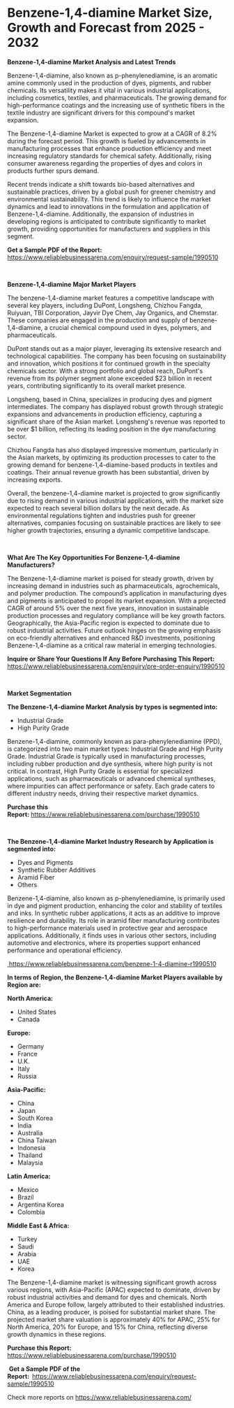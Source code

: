 <p><h1>Benzene-1,4-diamine Market Size, Growth and Forecast from 2025 - 2032</h1></p><p><strong>Benzene-1,4-diamine Market Analysis and Latest Trends</strong></p>
<p><p>Benzene-1,4-diamine, also known as p-phenylenediamine, is an aromatic amine commonly used in the production of dyes, pigments, and rubber chemicals. Its versatility makes it vital in various industrial applications, including cosmetics, textiles, and pharmaceuticals. The growing demand for high-performance coatings and the increasing use of synthetic fibers in the textile industry are significant drivers for this compound's market expansion.</p><p>The Benzene-1,4-diamine Market is expected to grow at a CAGR of 8.2% during the forecast period. This growth is fueled by advancements in manufacturing processes that enhance production efficiency and meet increasing regulatory standards for chemical safety. Additionally, rising consumer awareness regarding the properties of dyes and colors in products further spurs demand.</p><p>Recent trends indicate a shift towards bio-based alternatives and sustainable practices, driven by a global push for greener chemistry and environmental sustainability. This trend is likely to influence the market dynamics and lead to innovations in the formulation and application of Benzene-1,4-diamine. Additionally, the expansion of industries in developing regions is anticipated to contribute significantly to market growth, providing opportunities for manufacturers and suppliers in this segment.</p></p>
<p><strong>Get a Sample PDF of the Report:&nbsp;</strong> <a href="https://www.reliablebusinessarena.com/enquiry/request-sample/1990510?utm_campaign=3289&utm_medium=2&utm_source=Github&utm_content=ia&utm_term=03042025&utm_id=benzene-14-diamine">https://www.reliablebusinessarena.com/enquiry/request-sample/1990510</a></p>
<p>&nbsp;</p>
<p><strong>Benzene-1,4-diamine Major Market Players</strong></p>
<p><p>The benzene-1,4-diamine market features a competitive landscape with several key players, including DuPont, Longsheng, Chizhou Fangda, Ruiyuan, TBI Corporation, Jayvir Dye Chem, Jay Organics, and Chemstar. These companies are engaged in the production and supply of benzene-1,4-diamine, a crucial chemical compound used in dyes, polymers, and pharmaceuticals.</p><p>DuPont stands out as a major player, leveraging its extensive research and technological capabilities. The company has been focusing on sustainability and innovation, which positions it for continued growth in the specialty chemicals sector. With a strong portfolio and global reach, DuPont's revenue from its polymer segment alone exceeded $23 billion in recent years, contributing significantly to its overall market presence.</p><p>Longsheng, based in China, specializes in producing dyes and pigment intermediates. The company has displayed robust growth through strategic expansions and advancements in production efficiency, capturing a significant share of the Asian market. Longsheng's revenue was reported to be over $1 billion, reflecting its leading position in the dye manufacturing sector.</p><p>Chizhou Fangda has also displayed impressive momentum, particularly in the Asian markets, by optimizing its production processes to cater to the growing demand for benzene-1,4-diamine-based products in textiles and coatings. Their annual revenue growth has been substantial, driven by increasing exports.</p><p>Overall, the benzene-1,4-diamine market is projected to grow significantly due to rising demand in various industrial applications, with the market size expected to reach several billion dollars by the next decade. As environmental regulations tighten and industries push for greener alternatives, companies focusing on sustainable practices are likely to see higher growth trajectories, ensuring a dynamic competitive landscape.</p></p>
<p>&nbsp;</p>
<p><strong>What Are The Key Opportunities For Benzene-1,4-diamine Manufacturers?</strong></p>
<p><p>The Benzene-1,4-diamine market is poised for steady growth, driven by increasing demand in industries such as pharmaceuticals, agrochemicals, and polymer production. The compound’s application in manufacturing dyes and pigments is anticipated to propel its market expansion. With a projected CAGR of around 5% over the next five years, innovation in sustainable production processes and regulatory compliance will be key growth factors. Geographically, the Asia-Pacific region is expected to dominate due to robust industrial activities. Future outlook hinges on the growing emphasis on eco-friendly alternatives and enhanced R&D investments, positioning Benzene-1,4-diamine as a critical raw material in emerging technologies.</p></p>
<p><strong>Inquire or Share Your Questions If Any Before Purchasing This Report:</strong> <a href="https://www.reliablebusinessarena.com/enquiry/pre-order-enquiry/1990510?utm_campaign=3289&utm_medium=2&utm_source=Github&utm_content=ia&utm_term=03042025&utm_id=benzene-14-diamine">https://www.reliablebusinessarena.com/enquiry/pre-order-enquiry/1990510</a></p>
<p>&nbsp;</p>
<p><strong>Market Segmentation</strong></p>
<p><strong>The Benzene-1,4-diamine Market Analysis by types is segmented into:</strong></p>
<p><ul><li>Industrial Grade</li><li>High Purity Grade</li></ul></p>
<p><p>Benzene-1,4-diamine, commonly known as para-phenylenediamine (PPD), is categorized into two main market types: Industrial Grade and High Purity Grade. Industrial Grade is typically used in manufacturing processes, including rubber production and dye synthesis, where high purity is not critical. In contrast, High Purity Grade is essential for specialized applications, such as pharmaceuticals or advanced chemical syntheses, where impurities can affect performance or safety. Each grade caters to different industry needs, driving their respective market dynamics.</p></p>
<p><strong>Purchase this Report:&nbsp;</strong><a href="https://www.reliablebusinessarena.com/purchase/1990510?utm_campaign=3289&utm_medium=2&utm_source=Github&utm_content=ia&utm_term=03042025&utm_id=benzene-14-diamine">https://www.reliablebusinessarena.com/purchase/1990510</a></p>
<p>&nbsp;</p>
<p><strong>The Benzene-1,4-diamine Market Industry Research by Application is segmented into:</strong></p>
<p><ul><li>Dyes and Pigments</li><li>Synthetic Rubber Additives</li><li>Aramid Fiber</li><li>Others</li></ul></p>
<p><p>Benzene-1,4-diamine, also known as p-phenylenediamine, is primarily used in dye and pigment production, enhancing the color and stability of textiles and inks. In synthetic rubber applications, it acts as an additive to improve resilience and durability. Its role in aramid fiber manufacturing contributes to high-performance materials used in protective gear and aerospace applications. Additionally, it finds uses in various other sectors, including automotive and electronics, where its properties support enhanced performance and operational efficiency.</p></p>
<p><a href="https://www.reliablebusinessarena.com/benzene-1-4-diamine-r1990510?utm_campaign=3289&utm_medium=2&utm_source=Github&utm_content=ia&utm_term=03042025&utm_id=benzene-14-diamine">&nbsp;https://www.reliablebusinessarena.com/benzene-1-4-diamine-r1990510</a></p>
<p><strong>In terms of Region, the Benzene-1,4-diamine Market Players available by Region are:</strong></p>
<p>
    <p> <strong> North America: </strong>
        <ul>
            <li>United States</li>
            <li>Canada</li>
        </ul>
        </p> 
    <p> <strong> Europe: </strong>
        <ul>
            <li>Germany</li>
            <li>France</li>
            <li>U.K.</li>
            <li>Italy</li>
            <li>Russia</li>
        </ul>
        </p> 
    <p> <strong> Asia-Pacific: </strong>
        <ul>
            <li>China</li>
            <li>Japan</li>
            <li>South Korea</li>
            <li>India</li>
            <li>Australia</li>
            <li>China Taiwan</li>
            <li>Indonesia</li>
            <li>Thailand</li>
            <li>Malaysia</li>
        </ul>
        </p> 
    <p> <strong> Latin America: </strong>
        <ul>
            <li>Mexico</li>
            <li>Brazil</li>
            <li>Argentina Korea</li>
            <li>Colombia</li>
        </ul>
        </p> 
    <p> <strong> Middle East & Africa: </strong>
        <ul>
            <li>Turkey</li>
            <li>Saudi</li>
            <li>Arabia</li>
            <li>UAE</li>
            <li>Korea</li>
        </ul>
    </p>
    </p>
<p><p>The Benzene-1,4-diamine market is witnessing significant growth across various regions, with Asia-Pacific (APAC) expected to dominate, driven by robust industrial activities and demand for dyes and chemicals. North America and Europe follow, largely attributed to their established industries. China, as a leading producer, is poised for substantial market share. The projected market share valuation is approximately 40% for APAC, 25% for North America, 20% for Europe, and 15% for China, reflecting diverse growth dynamics in these regions.</p></p>
<p><strong>Purchase this Report: </strong><a href="https://www.reliablebusinessarena.com/purchase/1990510?utm_campaign=3289&utm_medium=2&utm_source=Github&utm_content=ia&utm_term=03042025&utm_id=benzene-14-diamine">https://www.reliablebusinessarena.com/purchase/1990510</a></p>
<p>&nbsp;<strong>Get a Sample PDF of the Report:&nbsp;&nbsp;</strong><a href="https://www.reliablebusinessarena.com/enquiry/request-sample/1990510?utm_campaign=3289&utm_medium=2&utm_source=Github&utm_content=ia&utm_term=03042025&utm_id=benzene-14-diamine">https://www.reliablebusinessarena.com/enquiry/request-sample/1990510</a></p>
<p><strong></strong></p>
<p>Check more reports on <a href="https://www.reliablebusinessarena.com/?utm_campaign=3289&utm_medium=2&utm_source=Github&utm_content=ia&utm_term=03042025&utm_id=benzene-14-diamine">https://www.reliablebusinessarena.com/</a></p>